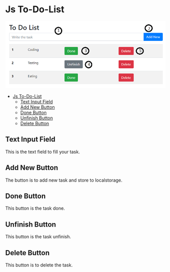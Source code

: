 # Js To-Do-List

![ToDo Image](images/to-do-js.png)

- [Js To-Do-List](#js-to-do-list)
  - [Text Input Field](#text-input-field)
  - [Add New Button](#add-new-button)
  - [Done Button](#done-button)
  - [Unfinish Button](#unfinish-button)
  - [Delete Button](#delete-button)

## Text Input Field

This is the text field to fill your task.

## Add New Button

The button is to add new task and store to localstorage.

## Done Button

This button is the task done.

## Unfinish Button

This button is the task unfinish.

## Delete Button

This button is to delete the task.
